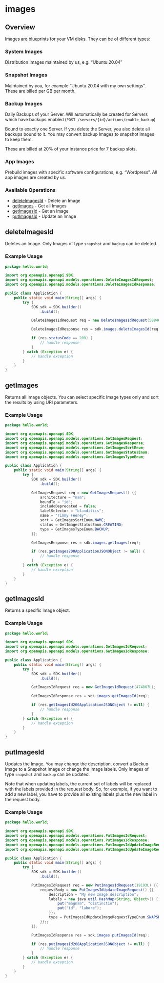 # images

## Overview

Images are blueprints for your VM disks. They can be of different types:

### System Images
Distribution Images maintained by us, e.g. “Ubuntu 20.04”

### Snapshot Images
Maintained by you, for example “Ubuntu 20.04 with my own settings”. These are billed per GB per month.

### Backup Images
Daily Backups of your Server. Will automatically be created for Servers which have backups enabled (`POST /servers/{id}/actions/enable_backup`)

Bound to exactly one Server. If you delete the Server, you also delete all backups bound to it. You may convert backup Images to snapshot Images to keep them.

These are billed at 20% of your instance price for 7 backup slots.

### App Images
Prebuild images with specific software configurations, e.g. “Wordpress”. All app images are created by us.


### Available Operations

* [deleteImagesId](#deleteimagesid) - Delete an Image
* [getImages](#getimages) - Get all Images
* [getImagesId](#getimagesid) - Get an Image
* [putImagesId](#putimagesid) - Update an Image

## deleteImagesId

Deletes an Image. Only Images of type `snapshot` and `backup` can be deleted.

### Example Usage

```java
package hello.world;

import org.openapis.openapi.SDK;
import org.openapis.openapi.models.operations.DeleteImagesIdRequest;
import org.openapis.openapi.models.operations.DeleteImagesIdResponse;

public class Application {
    public static void main(String[] args) {
        try {
            SDK sdk = SDK.builder()
                .build();

            DeleteImagesIdRequest req = new DeleteImagesIdRequest(588465L);            

            DeleteImagesIdResponse res = sdk.images.deleteImagesId(req);

            if (res.statusCode == 200) {
                // handle response
            }
        } catch (Exception e) {
            // handle exception
        }
    }
}
```

## getImages

Returns all Image objects. You can select specific Image types only and sort the results by using URI parameters.

### Example Usage

```java
package hello.world;

import org.openapis.openapi.SDK;
import org.openapis.openapi.models.operations.GetImagesRequest;
import org.openapis.openapi.models.operations.GetImagesResponse;
import org.openapis.openapi.models.operations.GetImagesSortEnum;
import org.openapis.openapi.models.operations.GetImagesStatusEnum;
import org.openapis.openapi.models.operations.GetImagesTypeEnum;

public class Application {
    public static void main(String[] args) {
        try {
            SDK sdk = SDK.builder()
                .build();

            GetImagesRequest req = new GetImagesRequest() {{
                architecture = "nam";
                boundTo = "id";
                includeDeprecated = false;
                labelSelector = "blanditiis";
                name = "Timmy Feeney";
                sort = GetImagesSortEnum.NAME;
                status = GetImagesStatusEnum.CREATING;
                type = GetImagesTypeEnum.BACKUP;
            }};            

            GetImagesResponse res = sdk.images.getImages(req);

            if (res.getImages200ApplicationJSONObject != null) {
                // handle response
            }
        } catch (Exception e) {
            // handle exception
        }
    }
}
```

## getImagesId

Returns a specific Image object.

### Example Usage

```java
package hello.world;

import org.openapis.openapi.SDK;
import org.openapis.openapi.models.operations.GetImagesIdRequest;
import org.openapis.openapi.models.operations.GetImagesIdResponse;

public class Application {
    public static void main(String[] args) {
        try {
            SDK sdk = SDK.builder()
                .build();

            GetImagesIdRequest req = new GetImagesIdRequest(474867L);            

            GetImagesIdResponse res = sdk.images.getImagesId(req);

            if (res.getImagesId200ApplicationJSONObject != null) {
                // handle response
            }
        } catch (Exception e) {
            // handle exception
        }
    }
}
```

## putImagesId

Updates the Image. You may change the description, convert a Backup Image to a Snapshot Image or change the Image labels. Only Images of type `snapshot` and `backup` can be updated.

Note that when updating labels, the current set of labels will be replaced with the labels provided in the request body. So, for example, if you want to add a new label, you have to provide all existing labels plus the new label in the request body.


### Example Usage

```java
package hello.world;

import org.openapis.openapi.SDK;
import org.openapis.openapi.models.operations.PutImagesIdRequest;
import org.openapis.openapi.models.operations.PutImagesIdResponse;
import org.openapis.openapi.models.operations.PutImagesIdUpdateImageRequest;
import org.openapis.openapi.models.operations.PutImagesIdUpdateImageRequestTypeEnum;

public class Application {
    public static void main(String[] args) {
        try {
            SDK sdk = SDK.builder()
                .build();

            PutImagesIdRequest req = new PutImagesIdRequest(19193L) {{
                requestBody = new PutImagesIdUpdateImageRequest() {{
                    description = "My new Image description";
                    labels = new java.util.HashMap<String, Object>() {{
                        put("magnam", "distinctio");
                        put("id", "labore");
                    }};
                    type = PutImagesIdUpdateImageRequestTypeEnum.SNAPSHOT;
                }};;
            }};            

            PutImagesIdResponse res = sdk.images.putImagesId(req);

            if (res.putImagesId200ApplicationJSONObject != null) {
                // handle response
            }
        } catch (Exception e) {
            // handle exception
        }
    }
}
```
